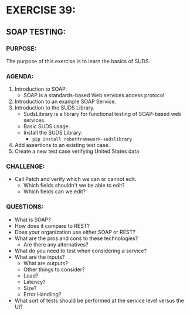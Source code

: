 # EXERCISE 39:
## SOAP TESTING:
### PURPOSE:
The purpose of this exercise is to learn the basics of SUDS.

### AGENDA:
1. Introduction to SOAP.
   - SOAP is a standards-based Web services access protocol
2. Introduction to an example SOAP Service.
3. Introduction to the SUDS Library.
   - SudsLibrary is a library for functional testing of SOAP-based web services.
   - Basic SUDS usage.
   - Install the SUDS Library:
     - ```pip install robotframework-sudslibrary```
4. Add assertions to an existing test case.
5. Create a new test case verifying United States data

### CHALLENGE:
- Call Patch and verify which we can or cannot edit.
  - Which fields shouldn't we be able to edit?
  - Which fields can we edit?

### QUESTIONS:
- What is SOAP?
- How does it compare to REST?
- Does your organization use either SOAP or REST?
- What are the pros and cons to these technologies?
  - Are there any alternatives?
- What do you need to test when considering a service?
- What are the inputs?
  - What are outputs?
  - Other things to consider?
  - Load?
  - Latency?
  - Size?
  - Error Handling?
- What sort of tests should be performed at the service level versus the UI?
